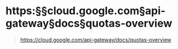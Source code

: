 # https:§§cloud.google.com§api-gateway§docs§quotas-overview
> https://cloud.google.com/api-gateway/docs/quotas-overview

